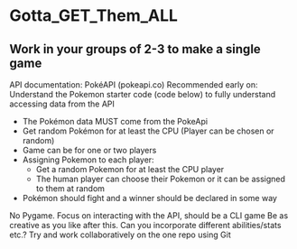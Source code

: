 # Gotta_GET_Them_ALL

## Work in your groups of 2-3 to make a single game
API documentation: PokéAPI (pokeapi.co)
Recommended early on: Understand the Pokemon starter code (code below) to fully understand accessing data from the API


- The Pokémon data MUST come from the PokeApi
- Get random Pokémon for at least the CPU (Player can be chosen or random)
- Game can be for one or two players
- Assigning Pokemon to each player:
  - Get a random Pokemon for at least the CPU player
  - The human player can choose their Pokemon or it can be assigned to them at random
- Pokémon should fight and a winner should be declared in some way


No Pygame. Focus on interacting with the API, should be a CLI game
Be as creative as you like after this. Can you incorporate different abilities/stats etc.?
Try and work collaboratively on the one repo using Git